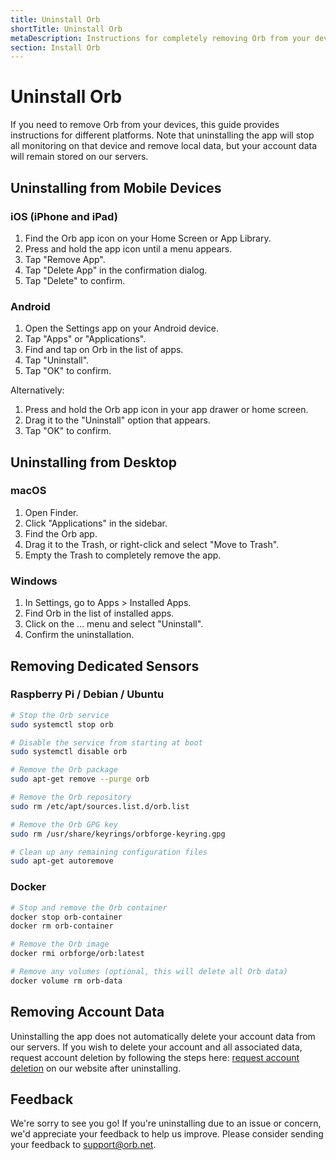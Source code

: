 ```yaml
---
title: Uninstall Orb
shortTitle: Uninstall Orb
metaDescription: Instructions for completely removing Orb from your devices
section: Install Orb
---
```


# Uninstall Orb

If you need to remove Orb from your devices, this guide provides instructions for different platforms. Note that uninstalling the app will stop all monitoring on that device and remove local data, but your account data will remain stored on our servers.

## Uninstalling from Mobile Devices

### iOS (iPhone and iPad)

1. Find the Orb app icon on your Home Screen or App Library.
2. Press and hold the app icon until a menu appears.
3. Tap "Remove App".
4. Tap "Delete App" in the confirmation dialog.
5. Tap "Delete" to confirm.

### Android

1. Open the Settings app on your Android device.
2. Tap "Apps" or "Applications".
3. Find and tap on Orb in the list of apps.
4. Tap "Uninstall".
5. Tap "OK" to confirm.

Alternatively:

1. Press and hold the Orb app icon in your app drawer or home screen.
2. Drag it to the "Uninstall" option that appears.
3. Tap "OK" to confirm.

## Uninstalling from Desktop

### macOS

1. Open Finder.
2. Click "Applications" in the sidebar.
3. Find the Orb app.
4. Drag it to the Trash, or right-click and select "Move to Trash".
5. Empty the Trash to completely remove the app.

### Windows

1. In Settings, go to Apps > Installed Apps.
2. Find Orb in the list of installed apps.
3. Click on the ... menu and select "Uninstall".
4. Confirm the uninstallation.

## Removing Dedicated Sensors

### Raspberry Pi / Debian / Ubuntu

```bash
# Stop the Orb service
sudo systemctl stop orb

# Disable the service from starting at boot
sudo systemctl disable orb

# Remove the Orb package
sudo apt-get remove --purge orb

# Remove the Orb repository
sudo rm /etc/apt/sources.list.d/orb.list

# Remove the Orb GPG key
sudo rm /usr/share/keyrings/orbforge-keyring.gpg

# Clean up any remaining configuration files
sudo apt-get autoremove
```

### Docker

```bash
# Stop and remove the Orb container
docker stop orb-container
docker rm orb-container

# Remove the Orb image
docker rmi orbforge/orb:latest

# Remove any volumes (optional, this will delete all Orb data)
docker volume rm orb-data
```

## Removing Account Data

Uninstalling the app does not automatically delete your account data from our servers. If you wish to delete your account and all associated data, request account deletion by following the steps here: [request account deletion](/support/deletion-request) on our website after uninstalling.

## Feedback

We're sorry to see you go! If you're uninstalling due to an issue or concern, we'd appreciate your feedback to help us improve. Please consider sending your feedback to <support@orb.net>.
